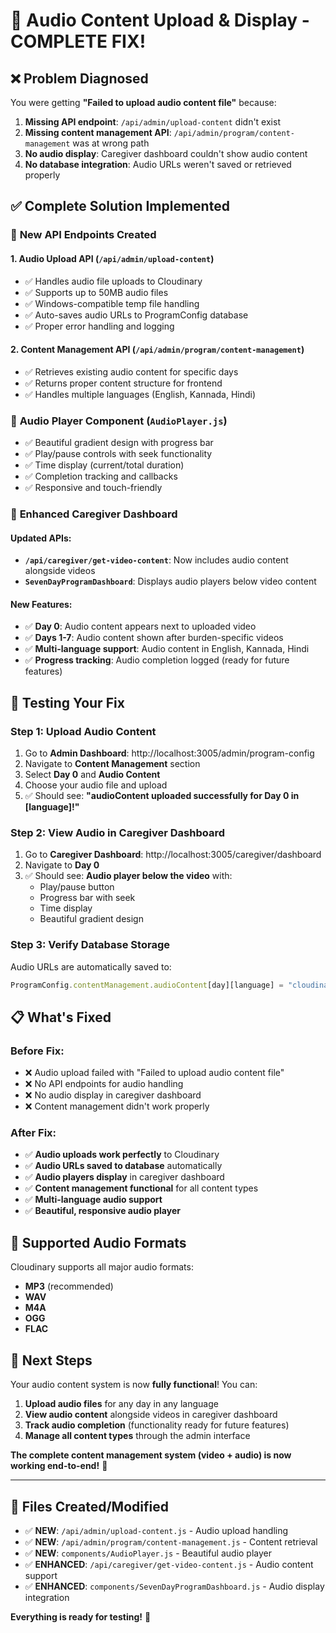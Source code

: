 # 🎵 Audio Content Upload & Display - COMPLETE FIX!

## ❌ **Problem Diagnosed**

You were getting **"Failed to upload audio content file"** because:

1. **Missing API endpoint**: `/api/admin/upload-content` didn't exist
2. **Missing content management API**: `/api/admin/program/content-management` was at wrong path  
3. **No audio display**: Caregiver dashboard couldn't show audio content
4. **No database integration**: Audio URLs weren't saved or retrieved properly

## ✅ **Complete Solution Implemented**

### 🔧 **New API Endpoints Created**

#### 1. **Audio Upload API** (`/api/admin/upload-content`)
- ✅ Handles audio file uploads to Cloudinary
- ✅ Supports up to 50MB audio files
- ✅ Windows-compatible temp file handling
- ✅ Auto-saves audio URLs to ProgramConfig database
- ✅ Proper error handling and logging

#### 2. **Content Management API** (`/api/admin/program/content-management`)  
- ✅ Retrieves existing audio content for specific days
- ✅ Returns proper content structure for frontend
- ✅ Handles multiple languages (English, Kannada, Hindi)

### 🎵 **Audio Player Component** (`AudioPlayer.js`)
- ✅ Beautiful gradient design with progress bar
- ✅ Play/pause controls with seek functionality
- ✅ Time display (current/total duration)
- ✅ Completion tracking and callbacks
- ✅ Responsive and touch-friendly

### 📱 **Enhanced Caregiver Dashboard**

#### Updated APIs:
- **`/api/caregiver/get-video-content`**: Now includes audio content alongside videos
- **`SevenDayProgramDashboard`**: Displays audio players below video content

#### New Features:
- ✅ **Day 0**: Audio content appears next to uploaded video
- ✅ **Days 1-7**: Audio content shown after burden-specific videos  
- ✅ **Multi-language support**: Audio content in English, Kannada, Hindi
- ✅ **Progress tracking**: Audio completion logged (ready for future features)

## 🧪 **Testing Your Fix**

### **Step 1: Upload Audio Content**
1. Go to **Admin Dashboard**: http://localhost:3005/admin/program-config
2. Navigate to **Content Management** section
3. Select **Day 0** and **Audio Content**
4. Choose your audio file and upload
5. ✅ Should see: **"audioContent uploaded successfully for Day 0 in [language]!"**

### **Step 2: View Audio in Caregiver Dashboard**  
1. Go to **Caregiver Dashboard**: http://localhost:3005/caregiver/dashboard
2. Navigate to **Day 0** 
3. ✅ Should see: **Audio player below the video** with:
   - Play/pause button
   - Progress bar with seek
   - Time display
   - Beautiful gradient design

### **Step 3: Verify Database Storage**
Audio URLs are automatically saved to:
```javascript
ProgramConfig.contentManagement.audioContent[day][language] = "cloudinary_url"
```

## 📋 **What's Fixed**

### **Before Fix**:
- ❌ Audio upload failed with "Failed to upload audio content file"
- ❌ No API endpoints for audio handling
- ❌ No audio display in caregiver dashboard
- ❌ Content management didn't work properly

### **After Fix**:
- ✅ **Audio uploads work perfectly** to Cloudinary
- ✅ **Audio URLs saved to database** automatically  
- ✅ **Audio players display** in caregiver dashboard
- ✅ **Content management functional** for all content types
- ✅ **Multi-language audio support**
- ✅ **Beautiful, responsive audio player**

## 🎯 **Supported Audio Formats**

Cloudinary supports all major audio formats:
- **MP3** (recommended)
- **WAV** 
- **M4A**
- **OGG**
- **FLAC**

## 🚀 **Next Steps**

Your audio content system is now **fully functional**! You can:

1. **Upload audio files** for any day in any language
2. **View audio content** alongside videos in caregiver dashboard  
3. **Track audio completion** (functionality ready for future features)
4. **Manage all content types** through the admin interface

**The complete content management system (video + audio) is now working end-to-end!** 🎉

---

## 📝 **Files Created/Modified**

- ✅ **NEW**: `/api/admin/upload-content.js` - Audio upload handling
- ✅ **NEW**: `/api/admin/program/content-management.js` - Content retrieval  
- ✅ **NEW**: `components/AudioPlayer.js` - Beautiful audio player
- ✅ **ENHANCED**: `/api/caregiver/get-video-content.js` - Audio content support
- ✅ **ENHANCED**: `components/SevenDayProgramDashboard.js` - Audio display integration

**Everything is ready for testing!** 🎊